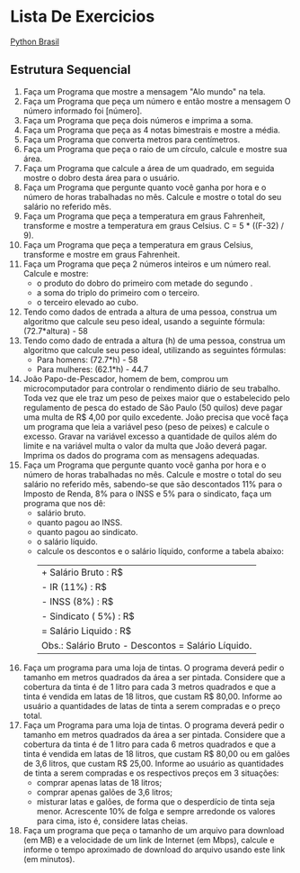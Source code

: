 # Lista De Exercicios
<a href="https://wiki.python.org.br/ListaDeExercicios">Python Brasil</a>

## Estrutura Sequencial
<ol>
    <li>Faça um Programa que mostre a mensagem "Alo mundo" na tela.</li>
    <li>Faça um Programa que peça um número e então mostre a mensagem O número informado foi [número].</li>
    <li>Faça um Programa que peça dois números e imprima a soma.</li>
    <li>Faça um Programa que peça as 4 notas bimestrais e mostre a média.</li>
    <li>Faça um Programa que converta metros para centímetros.</li>
    <li>Faça um Programa que peça o raio de um círculo, calcule e mostre sua área.</li>
    <li>Faça um Programa que calcule a área de um quadrado, em seguida mostre o dobro desta área para o usuário.</li>
    <li>Faça um Programa que pergunte quanto você ganha por hora e o número de horas trabalhadas no mês. Calcule e mostre o total do seu salário no referido mês.</li>
    <li>Faça um Programa que peça a temperatura em graus Fahrenheit, transforme e mostre a temperatura em graus Celsius. C = 5 * ((F-32) / 9).</li>
    <li>Faça um Programa que peça a temperatura em graus Celsius, transforme e mostre em graus Fahrenheit.</li>
    <li>Faça um Programa que peça 2 números inteiros e um número real. Calcule e mostre:
        <ul>
            <li>o produto do dobro do primeiro com metade do segundo .
            </li>
            <li>a soma do triplo do primeiro com o terceiro.
            </li>
            <li>o terceiro elevado ao cubo.
            </li>
        </ul>
    </li>
    <li>Tendo como dados de entrada a altura de uma pessoa, construa um algoritmo que calcule seu peso ideal, usando a seguinte fórmula: (72.7*altura) - 58</li>
    <li>Tendo como dado de entrada a altura (h) de uma pessoa, construa um algoritmo que calcule seu peso ideal, utilizando as seguintes fórmulas:
        <ul>
            <li>Para homens: (72.7*h) - 58
            </li>
            <li>Para mulheres: (62.1*h) - 44.7
            </li>
        </ul>
    </li>
    <li>João Papo-de-Pescador, homem de bem, comprou um microcomputador para controlar o rendimento diário de seu trabalho. Toda vez que ele traz um peso de peixes maior que o estabelecido pelo regulamento de pesca do estado de São Paulo (50 quilos) deve pagar uma multa de R$ 4,00 por quilo excedente. João precisa que você faça um programa que leia a variável peso (peso de peixes) e calcule o excesso. Gravar na variável excesso a quantidade de quilos além do limite e na variável multa o valor da multa que João deverá pagar. Imprima os dados do programa com as mensagens adequadas.</li>
    <li>Faça um Programa que pergunte quanto você ganha por hora e o número de horas trabalhadas no mês. Calcule e mostre o total do seu salário no referido mês, sabendo-se que são descontados 11% para o Imposto de Renda, 8% para o INSS e 5% para o sindicato, faça um programa que nos dê:
        <ul>
            <li>salário bruto.</li>
            <li>quanto pagou ao INSS.</li>
            <li>quanto pagou ao sindicato.</li>
            <li>o salário líquido.</li>
            <li>calcule os descontos e o salário líquido, conforme a tabela abaixo:</li>
                <table>
                    <tr><td>+ Salário Bruto : R$</td></tr>
                    <tr><td>- IR (11%) : R$</td></tr>
                    <tr><td>- INSS (8%) : R$</td></tr>
                    <tr><td>- Sindicato ( 5%) : R$</td></tr>
                    <tr><td>= Salário Liquido : R$</td></tr>
                    <tr><td>Obs.: Salário Bruto - Descontos = Salário Líquido.</td></tr>
                </table>
        </ul>
    </li>
    <li>Faça um programa para uma loja de tintas. O programa deverá pedir o tamanho em metros quadrados da área a ser pintada. Considere que a cobertura da tinta é de 1 litro para cada 3 metros quadrados e que a tinta é vendida em latas de 18 litros, que custam R$ 80,00. Informe ao usuário a quantidades de latas de tinta a serem compradas e o preço total.</li>
    <li>Faça um Programa para uma loja de tintas. O programa deverá pedir o tamanho em metros quadrados da área a ser pintada. Considere que a cobertura da tinta é de 1 litro para cada 6 metros quadrados e que a tinta é vendida em latas de 18 litros, que custam R$ 80,00 ou em galões de 3,6 litros, que custam R$ 25,00.
    Informe ao usuário as quantidades de tinta a serem compradas e os respectivos preços em 3 situações: 
        <ul>
            <li>comprar apenas latas de 18 litros;</li>
            <li>comprar apenas galões de 3,6 litros;</li>
            <li>misturar latas e galões, de forma que o desperdício de tinta seja menor. Acrescente 10% de folga e sempre arredonde os valores para cima, isto é, considere latas cheias.</li>
        </ul>
    </li>
    </li>
    <li>Faça um programa que peça o tamanho de um arquivo para download (em MB) e a velocidade de um link de Internet (em Mbps), calcule e informe o tempo aproximado de download do arquivo usando este link (em minutos).</li>
</ol>
